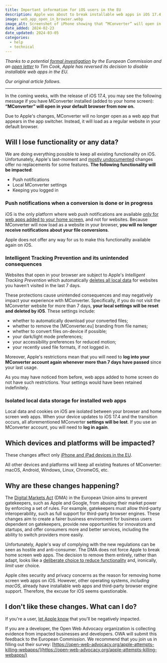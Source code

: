 ```yaml
---
title: Important information for iOS users in the EU
description: Apple was about to break installable web apps in iOS 17.4, leading to local data loss. See what would've changed and why.
image: web_app_open_in_browser.webp
image_alt: Screenshot of iPhone showing that “MConverter” will open in your default browser from now on
date_added: 2024-02-23
date_updated: 2024-03-05
categories:
  - help
  - technical
---
```


*Thanks to a potential [formal investigation](https://www.ft.com/content/d2f7328c-5851-4f16-8f8d-93f0098b6adc) by the European Commission and an [open letter](https://letter.open-web-advocacy.org/) to Tim Cook, Apple has reversed its decision to disable installable web apps in the EU.*

*Our original article follows.*

---

In the coming weeks, with the release of iOS 17.4, you may see the following message if you have MConverter installed (added to your home screen): **“MConverter” will open in your default browser from now on.**

Due to Apple's changes, MConverter will no longer open as a web app that appears in the app switcher. Instead, it will load as a regular website in your default browser.

## Will I lose functionality or any data?

We are doing everything possible to keep all existing functionality on iOS. Unfortunately, Apple's last-moment and [mostly undocumented](https://www.theregister.com/2024/02/16/apple_web_apps/) changes offer no replacements for some features. **The following functionality will be impacted**:

* Push notifications
* Local MConverter settings
* Keeping you logged in

### Push notifications when a conversion is done or in progress

iOS is the only platform where web push notifications are available [only for web apps added to your home screen](https://caniuse.com/push-api#:~:text=WKWebView%20nor%20SFSafariViewController-,6,Requires%20website%20to%20first%20be%20added%20to%20the%20Home%20Screen.,-Delivered%20silently%2C%20meaning), and not for websites. Because MConverter will now load as a website in your browser, **you will no longer receive notifications about your file conversions**.

Apple does not offer any way for us to make this functionality available again on iOS.

### Intelligent Tracking Prevention and its unintended consequences

Websites that open in your browser are subject to Apple's *Intelligent Tracking Prevention* which automatically [deletes all local data](https://webkit.org/tracking-prevention/#:~:text=to%2024%20hours.-,7%2DDay%20Cap%20on%20All%20Script%2DWriteable%20Storage,-Trackers%20executing%20script) for websites you haven't visited in the last 7 days.

These protections cause unintended consequences and may negatively impact your experience with MConverter. Specifically, if you do not visit the MConverter website for more than 7 days, **your local settings will be reset and deleted by iOS**. These settings include:

* whether to automatically download your converted files;
* whether to remove the \[MConverter.eu\] branding from file names;
* whether to convert files on-device if possible;
* your dark/light mode preferences;
* your accessibility preferences for reduced motion;
* your recently used file formats, if not logged in.

Moreover, Apple's restrictions mean that you will need to **log into your MConverter account again whenever more than 7 days have passed** since your last usage.

As you may have noticed from before, web apps added to home screen do not have such restrictions. Your settings would have been retained indefinitely.

### Isolated local data storage for installed web apps

Local data and cookies on iOS are isolated between your browser and home screen web apps. When your device updates to iOS 17.4 and the transition occurs, all aforementioned MConverter **settings will be lost**. If you use an MConverter account, you will need to **log in again**.

## Which devices and platforms will be impacted?

These changes affect only [iPhone and iPad devices in the EU](https://www.apple.com/newsroom/2024/01/apple-announces-changes-to-ios-safari-and-the-app-store-in-the-european-union/).

All other devices and platforms will keep all existing features of MConverter: macOS, Android, Windows, Linux, ChromeOS, etc.

## Why are these changes happening?

The [Digital Markets Act](https://commission.europa.eu/strategy-and-policy/priorities-2019-2024/europe-fit-digital-age/digital-markets-act-ensuring-fair-and-open-digital-markets_en) (DMA) in the European Union aims to prevent gatekeepers, such as Apple and Google, from abusing their market power by enforcing a set of rules. For example, gatekeepers must allow third-party interoperability, such as full support for third-party browser engines. These changes aim to create a fairer business environment for business users dependent on gatekeepers, provide new opportunities for innovators and startups, and offer consumers more and better services, including the ability to switch providers more easily.

Unfortunately, Apple's way of complying with the new regulations can be seen as hostile and anti-consumer. The DMA does not force Apple to break home screen web apps. The decision to remove them entirely, rather than adapt, looks like a [deliberate choice to reduce functionality](https://open-web-advocacy.org/blog/apple-on-course-to-break-all-web-apps-in-eu-within-20-days/) and, ironically, *limit* user choice.

Apple cites security and privacy concerns as the reason for removing home screen web apps on iOS. However, other operating systems, *including macOS*, already have installable web apps and third-party browser engine support. Therefore, the excuse for iOS seems questionable.

## I don't like these changes. What can I do?

If you're a user, [let Apple know](https://feedbackassistant.apple.com/) that you'll be negatively impacted.

If you are a developer, the Open Web Advocacy organization is collecting evidence from impacted businesses and developers. OWA will submit this feedback to the European Commission. We recommend that you join us in filling out their survey: [https://open-web-advocacy.org/apple-attempts-killing-webapps/](https://open-web-advocacy.org/apple-attempts-killing-webapps/)